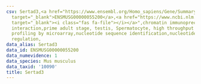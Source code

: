 ```yaml
---
csv: Sertad3,<a href="https://www.ensembl.org/Homo_sapiens/Gene/Summary?db=core;g=ENSMUSG00000055200"
  target="_blank">ENSMUSG00000055200</a>,<a href="https://www.ncbi.nlm.nih.gov/pubmed/23834426"
  target="_blank"><i class="fas fa-file"></i></a>",chromatin immunoprecipitation assay,direct
  interaction,prime adult stage, testis, Spermatocyte, high throughput transcription
  profiling by microarray,nucleotide sequence identification,nucleotide sequence identification,transcriptional
  regulation,
data_alias: Sertad3
data_id: ENSMUSG00000055200
data_numevidence: 1
data_species: Mus musculus
data_taxid: '10090'
title: Sertad3
---
```

